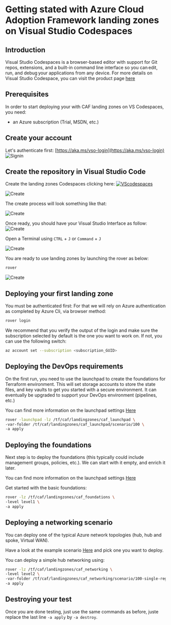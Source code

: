 # Getting stated with Azure Cloud Adoption Framework landing zones on Visual Studio Codespaces

## Introduction

Visual Studio Codespaces is a browser-based editor with support for Git repos, extensions, and a built-in command line interface so you can edit, run, and debug your applications from any device. For more details on Visual Studio Codespace, you can visit the product page [here](https://visualstudio.microsoft.com/services/visual-studio-codespaces/)

## Prerequisites

In order to start deploying your with CAF landing zones on VS Codespaces, you need:

* an Azure subscription (Trial, MSDN, etc.)

## Create your account

Let's authenticate first:
[https://aka.ms/vso-login](https://aka.ms/vso-login)
![Signin](../../_pictures/getting_started/vs_codespaces_getting_started.png)

## Create the repository in Visual Studio Code

Create the landing zones Codespaces clicking here: [![VScodespaces](https://img.shields.io/endpoint?url=https%3A%2F%2Faka.ms%2Fvso-badge)](https://online.visualstudio.com/environments/new?name=caf%20landing%20zones&repo=azure/caf-terraform-landingzones)

![Create](../../_pictures/getting_started/vs_codespaces_create.png)

The create process will look something like that:

![Create](../../_pictures/getting_started/vs_codespaces_create2.png)

Once ready, you should have your Visual Studio Interface as follow:
![Create](../../_pictures/getting_started/vs_codespaces_create3.png)

Open a Terminal using ```CTRL``` + ```J``` or ```Command``` + ```J```

![Create](../../_pictures/getting_started/vs_codespaces_create4.png)

You are ready to use landing zones by launching the rover as below:

```bash
rover
```

![Create](../../_pictures/getting_started/vs_codespaces_rover.png)

## Deploying your first landing zone

You must be authenticated first:
For that we will rely on Azure authentication as completed by Azure Cli, via browser method:

```bash
rover login
```

We recommend that you verify the output of the login and make sure the subscription selected by default is the one you want to work on. If not, you can use the following switch:

```bash
az account set --subscription <subscription_GUID>
```


## Deploying the DevOps requirements

On the first run, you need to use the launchpad to create the foundations for Terraform environment. This will set storage accounts to store the state files, and key vaults to get you started with a secure environment. It can eventually be upgraded to support your DevOps environment (pipelines, etc.)

You can find more information on the launchpad settings [Here](../../landingzones/caf_launchpad)

```bash
rover -launchpad -lz /tf/caf/landingzones/caf_launchpad \
-var-folder /tf/caf/landingzones/caf_launchpad/scenario/100 \
-a apply
```

## Deploying the foundations

Next step is to deploy the foundations (this typically could include management groups, policies, etc.). We can start with it empty, and enrich it later. 

You can find more information on the launchpad settings [Here](../../landingzones/caf_launchpad)


Get started with the basic foundations:

```bash
rover -lz /tf/caf/landingzones/caf_foundations \
-level level1 \
-a apply
```

## Deploying a networking scenario

You can deploy one of the typical Azure network topologies (hub, hub and spoke, Virtual WAN). 

Have a look at the example scenario [Here](../../landingzones/caf_networking) and pick one you want to deploy.

You can deploy a simple hub networking using: 

```bash
rover -lz /tf/caf/landingzones/caf_networking \
-level level2 \
-var-folder /tf/caf/landingzones/caf_networking/scenario/100-single-region-hub \
-a apply
```

## Destroying your test

Once you are done testing, just use the same commands as before, juste replace the last line ```-a apply``` by ```-a destroy```.

